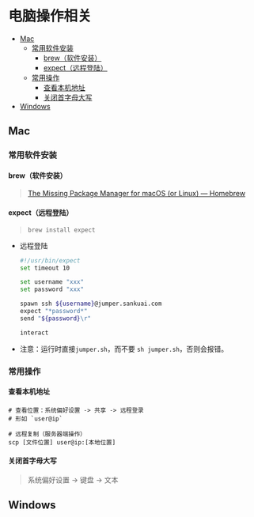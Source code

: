 电脑操作相关
===

<!-- TOC -->

- [Mac](#mac)
    - [常用软件安装](#常用软件安装)
        - [brew（软件安装）](#brew软件安装)
        - [expect（远程登陆）](#expect远程登陆)
    - [常用操作](#常用操作)
        - [查看本机地址](#查看本机地址)
        - [关闭首字母大写](#关闭首字母大写)
- [Windows](#windows)

<!-- /TOC -->


## Mac

### 常用软件安装

#### brew（软件安装）
> [The Missing Package Manager for macOS (or Linux) — Homebrew](https://brew.sh/)

#### expect（远程登陆）
> `brew install expect`

- 远程登陆
    ```bash
    #!/usr/bin/expect
    set timeout 10

    set username "xxx"
    set password "xxx"

    spawn ssh ${username}@jumper.sankuai.com
    expect "*password*"
    send "${password}\r"

    interact
    ```
- 注意：运行时直接`jumper.sh`，而不要 `sh jumper.sh`，否则会报错。


### 常用操作

#### 查看本机地址
```
# 查看位置：系统偏好设置 -> 共享 -> 远程登录
# 形如 `user@ip`

# 远程复制（服务器端操作）
scp [文件位置] user@ip:[本地位置]
```

#### 关闭首字母大写
> 系统偏好设置 -> 键盘 -> 文本


## Windows